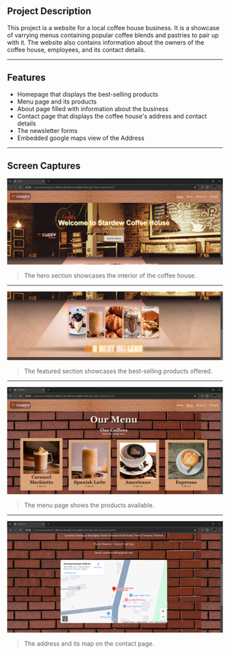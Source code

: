 ## Project Description
This project is a website for a local coffee house business. 
It is a showcase of varrying menus containing popular coffee blends 
and pastries to pair up with it. The website also contains 
information about the owners of the coffee house, employees, 
and its contact details.

---

## Features
- Homepage that displays the best-selling products
- Menu page and its products
- About page filled with information about the business
- Contact page that displays the coffee house's address and contact details
- The newsletter forms
- Embedded google maps view of the Address

---

## Screen Captures
![Hero](HERO.png)
> The hero section showcases the interior of the coffee house.

---

![Featured](FEATURED.png)
> The featured section showcases the best-selling products offered.

---

![Menu](MENU.png)
> The menu page shows the products available.

---

![Map](MAP.png)
> The address and its map on the contact page.